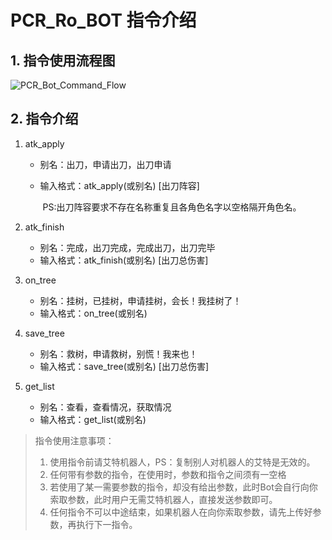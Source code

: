 # PCR_Ro_BOT 指令介绍

## 1. 指令使用流程图

![PCR_Bot_Command_Flow](https://raw.githubusercontent.com/RockyXRQ/PCR_Ro_Bot/master/assets/PCR_Bot_Command_Flow.png?token=AIKEPB3UNCUVFPS6TMLN4YK6YZD4G)

## 2. 指令介绍

1. atk_apply

   - 别名：出刀，申请出刀，出刀申请

   - 输入格式：atk_apply(或别名) [出刀阵容] 

     ​				  PS:出刀阵容要求不存在名称重复且各角色名字以空格隔开角色名。

2. atk_finish

   - 别名：完成，出刀完成，完成出刀，出刀完毕
   - 输入格式：atk_finish(或别名) [出刀总伤害]

3. on_tree

   - 别名：挂树，已挂树，申请挂树，会长！我挂树了！
   - 输入格式：on_tree(或别名)

4. save_tree

   - 别名：救树，申请救树，别慌！我来也！
   - 输入格式：save_tree(或别名) [出刀总伤害]
   
5. get_list

   - 别名：查看，查看情况，获取情况
   - 输入格式：get_list(或别名)

> 指令使用注意事项：
>
> 1. 使用指令前请艾特机器人，PS：复制别人对机器人的艾特是无效的。
> 2. 任何带有参数的指令，在使用时，参数和指令之间须有一空格
> 3. 若使用了某一需要参数的指令，却没有给出参数，此时Bot会自行向你索取参数，此时用户无需艾特机器人，直接发送参数即可。
> 4. 任何指令不可以中途结束，如果机器人在向你索取参数，请先上传好参数，再执行下一指令。